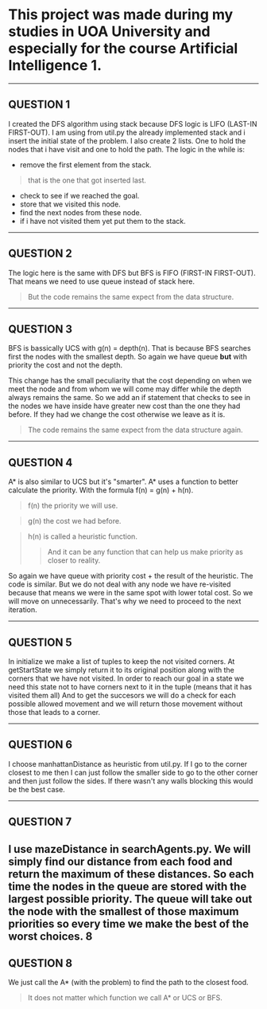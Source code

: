 # This project was made during my studies in UOA University and especially for the course Artificial Intelligence 1.

---

## QUESTION 1

I created the DFS algorithm using stack because DFS logic is LIFO (LAST-IN FIRST-OUT).
I am using from util.py the already implemented stack and i insert the initial state of the problem.
I also create 2 lists. One to hold the nodes that i have visit and one to hold the path.
The logic in the while is:
- remove the first element from the stack.
> that is the one that got inserted last.
- check to see if we reached the goal.
- store that we visited this node.
- find the next nodes from these node.
- if i have not visited them yet put them to the stack.

---

## QUESTION 2

The logic here is the same with DFS but BFS is FIFO (FIRST-IN FIRST-OUT).
That means we need to use queue instead of stack here.
> But the code remains the same expect from the data structure.

---

## QUESTION 3

BFS is bassically UCS with g(n) = depth(n).
That is because BFS searches first the nodes with the smallest depth.
So again we have queue **but** with priority the cost and not the depth.

This change has the small peculiarity that the cost depending on when we meet the node
and from whom we will come may differ while the depth always remains the same.
So we add an if statement that checks to see in the nodes we have inside have greater new
cost than the one they had before. If they had we change the cost otherwise we leave as it is.

> The code remains the same expect from the data structure again.

---

## QUESTION 4

A* is also similar to UCS but it's "smarter".
A* uses a function to better calculate the priority.
With the formula f(n) = g(n) + h(n).
> f(n) the priority we will use.

> g(n) the cost we had before.

> h(n) is called a heuristic function.
>> And it can be any function that can help us make priority as closer to reality.

So again we have queue with priority cost + the result of the heuristic.
The code is similar. But we do not deal with any node we have
re-visited because that means we were in the same spot with lower total cost.
So we will move on unnecessarily.
That's why we need to proceed to the next iteration.

---

## QUESTION 5

In initialize we make a list of tuples to keep the not visited corners.
At getStartState we simply return it to its original position along with the corners
that we have not visited.
In order to reach our goal in a state we need this
state not to have corners next to it in the tuple (means that it has visited them all)
And to get the succesors we will do a check for each
possible allowed movement and we will return those movement without those
that leads to a corner.

---

## QUESTION 6

I choose manhattanDistance as heuristic from util.py.
If I go to the corner closest to me then I can just follow the smaller side to go
to the other corner and then just follow the sides.
If there wasn't any walls blocking this would be the best case.

---

## QUESTION 7

I use mazeDistance in searchAgents.py.
We will simply find our distance from each food and return the maximum of
these distances. So each time the nodes in the queue are stored with the largest possible priority.
The queue will take out the node with the smallest of those maximum priorities so every time we make the best of the worst choices.
8
---

## QUESTION 8

We just call the A* (with the problem) to find the path to the closest food.
> It does not matter which function we call A* or UCS or BFS.
